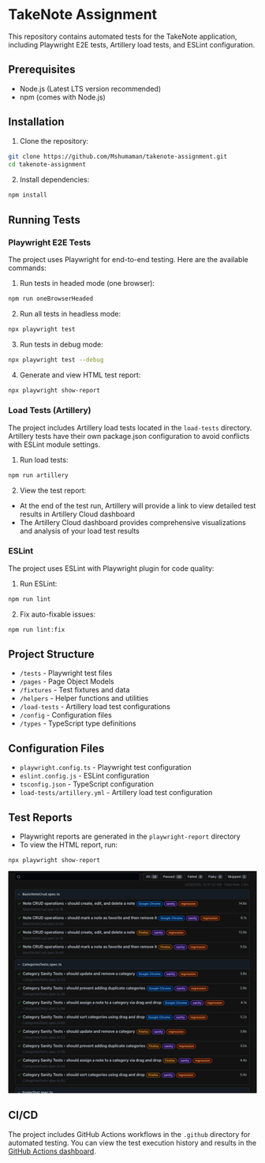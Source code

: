 # TakeNote Assignment

This repository contains automated tests for the TakeNote application, including Playwright E2E tests, Artillery load tests, and ESLint configuration.

## Prerequisites

- Node.js (Latest LTS version recommended)
- npm (comes with Node.js)

## Installation

1. Clone the repository:
```bash
git clone https://github.com/Mshumaman/takenote-assignment.git
cd takenote-assignment
```

2. Install dependencies:
```bash
npm install
```

## Running Tests

### Playwright E2E Tests

The project uses Playwright for end-to-end testing. Here are the available commands:

1. Run tests in headed mode (one browser):
```bash
npm run oneBrowserHeaded
```

2. Run all tests in headless mode:
```bash
npx playwright test
```

3. Run tests in debug mode:
```bash
npx playwright test --debug
```

4. Generate and view HTML test report:
```bash
npx playwright show-report
```

### Load Tests (Artillery)

The project includes Artillery load tests located in the `load-tests` directory. Artillery tests have their own package.json configuration to avoid conflicts with ESLint module settings.

1. Run load tests:
```bash
npm run artillery
```

2. View the test report:
- At the end of the test run, Artillery will provide a link to view detailed test results in Artillery Cloud dashboard
- The Artillery Cloud dashboard provides comprehensive visualizations and analysis of your load test results

### ESLint

The project uses ESLint with Playwright plugin for code quality:

1. Run ESLint:
```bash
npm run lint
```

2. Fix auto-fixable issues:
```bash
npm run lint:fix
```

## Project Structure

- `/tests` - Playwright test files
- `/pages` - Page Object Models
- `/fixtures` - Test fixtures and data
- `/helpers` - Helper functions and utilities
- `/load-tests` - Artillery load test configurations
- `/config` - Configuration files
- `/types` - TypeScript type definitions

## Configuration Files

- `playwright.config.ts` - Playwright test configuration
- `eslint.config.js` - ESLint configuration
- `tsconfig.json` - TypeScript configuration
- `load-tests/artillery.yml` - Artillery load test configuration

## Test Reports

- Playwright reports are generated in the `playwright-report` directory
- To view the HTML report, run:
```bash
npx playwright show-report
```

![Playwright Test Report](assets/screenshot-of-report-for-readme.png)

## CI/CD

The project includes GitHub Actions workflows in the `.github` directory for automated testing. You can view the test execution history and results in the [GitHub Actions dashboard](https://github.com/Mshumaman/takenote-assignment/actions).